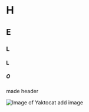 # H
## E
### L
#### L
##### O
made header

![Image of Yaktocat](https://octodex.github.com/images/yaktocat.png)
add image
